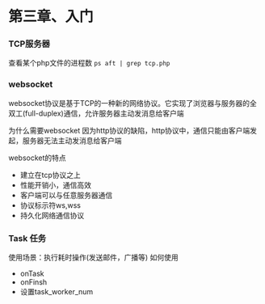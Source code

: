 第三章、入门
===



### TCP服务器
查看某个php文件的进程数
`ps aft | grep tcp.php`



### websocket
websocket协议是基于TCP的一种新的网络协议。它实现了浏览器与服务器的全双工(full-duplex)通信，允许服务器主动发消息给客户端


为什么需要websocket
因为http协议的缺陷，http协议中，通信只能由客户端发起，服务器无法主动发消息给客户端

websocket的特点
- 建立在tcp协议之上
- 性能开销小，通信高效
- 客户端可以与任意服务器通信
- 协议标示符ws,wss
- 持久化网络通信协议


### Task 任务
使用场景：执行耗时操作(发送邮件，广播等)
如何使用
- onTask
- onFinsh
- 设置task_worker_num